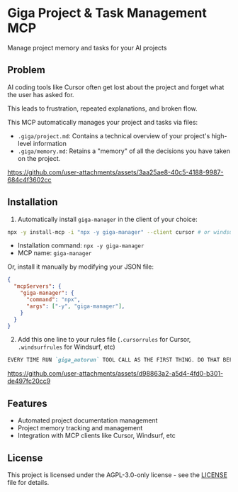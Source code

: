 # Giga Project & Task Management MCP

Manage project memory and tasks for your AI projects

## Problem

AI coding tools like Cursor often get lost about the project and forget what the user has asked for.

This leads to frustration, repeated explanations, and broken flow. 

This MCP automatically manages your project and tasks via files:

* `.giga/project.md`: Contains a technical overview of your project's high-level information
* `.giga/memory.md`: Retains a "memory" of all the decisions you have taken on the project.


https://github.com/user-attachments/assets/3aa25ae8-40c5-4188-9987-684c4f3602cc

## Installation

1. Automatically install `giga-manager` in the client of your choice:

```sh
npx -y install-mcp -i "npx -y giga-manager" --client cursor # or windsurf, cline, etc
```

* Installation command: `npx -y giga-manager`
* MCP name: `giga-manager`

Or, install it manually by modifying your JSON file:

```json
{
  "mcpServers": {
    "giga-manager": {
      "command": "npx",
      "args": ["-y", "giga-manager"],
    }
  }
}
```

2. Add this one line to your rules file (`.cursorrules` for Cursor, `.windsurfrules` for Windsurf, etc)

```md
EVERY TIME RUN `giga_autorun` TOOL CALL AS THE FIRST THING. DO THAT BEFORE DOING ANYTHING ELSE. STRICTLY FOLLOW ALL INSTRUCTIONS FROM THE RESULT FIRST!
```

https://github.com/user-attachments/assets/d98863a2-a5d4-4fd0-b301-de497fc20cc9


## Features

* Automated project documentation management
* Project memory tracking and management
* Integration with MCP clients like Cursor, Windsurf, etc

## License

This project is licensed under the AGPL-3.0-only license - see the [LICENSE](LICENSE) file for details.
